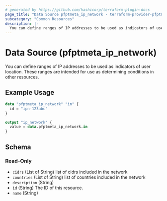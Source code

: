 ```yaml
---
# generated by https://github.com/hashicorp/terraform-plugin-docs
page_title: "Data Source pfptmeta_ip_network - terraform-provider-pfptmeta"
subcategory: "Common Resources"
description: |-
  You can define ranges of IP addresses to be used as indicators of user location. These ranges are intended for use as determining conditions in other resources.
---
```


# Data Source (pfptmeta_ip_network)

You can define ranges of IP addresses to be used as indicators of user location. These ranges are intended for use as determining conditions in other resources.

## Example Usage

```terraform
data "pfptmeta_ip_network" "in" {
  id = "ipn-123abc"
}

output "ip_network" {
  value = data.pfptmeta_ip_network.in
}
```

<!-- schema generated by tfplugindocs -->
## Schema

### Read-Only

- `cidrs` (List of String) list of cidrs included in the network
- `countries` (List of String) list of countries included in the network
- `description` (String)
- `id` (String) The ID of this resource.
- `name` (String)
